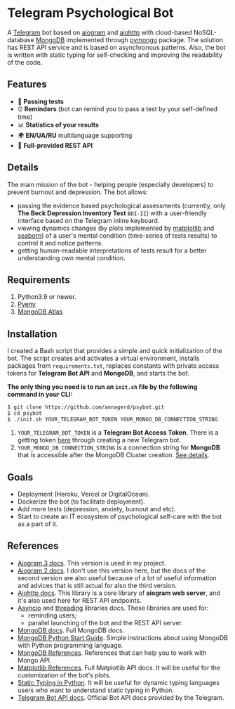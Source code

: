 # Telegram Psychological Bot
A [Telegram](https://telegram.org) bot based on [aiogram](https://github.com/aiogram/aiogram) and [aiohttp](https://github.com/aio-libs/aiohttp) with cloud-based NoSQL-database [MongoDB](https://github.com/mongodb/mongo) implemented through [pymongo](https://github.com/mongodb/mongo-python-driver) package. The solution has REST API service and is based on asynchronous patterns. Also, the bot is written with static typing for self-checking and improving the readability of the code.

## Features
- 📝 **Passing tests**
- ⏰ **Reminders** (bot can remind you to pass a test by your self-defined time)
- 📊 **Statistics of your results**
- 🌍 **EN/UA/RU** multilanguage supporting
- 📡 **Full-provided REST API**

## Details
The main mission of the bot - helping people (especially developers) to prevent burnout and depression. The bot allows:
- passing the evidence based psychological assessments (currently, only **The Beck Depression Inventory Test** `BDI-II`) with a user-friendly interface based on the Telegram inline keyboard.
- viewing dynamics changes (by plots implemented by [matplotlib](https://github.com/matplotlib/matplotlib) and [seaborn](https://github.com/mwaskom/seaborn)) of a user's mental condition (time-series of tests results) to control it and notice patterns.
- getting human-readable interpretations of tests result for a better understanding own mental condition.

## Requirements
1. Python3.9 or newer.
2. [Pyenv](https://github.com/pyenv/pyenv)
3. [MongoDB Atlas](https://github.com/mongodb/mongodb-atlas-cli)

## Installation
I created a Bash script that provides a simple and quick initialization of the bot. The script creates and activates a virtual environment, installs packages from `requirements.txt`, replaces constants with private access tokens for **Telegram Bot API** and **MongoDB**, and starts the bot. 

**The only thing you need is to run an `init.sh` file by the following command in your CLI:**
```
$ git clone https://github.com/annagerd/psybot.git
$ cd psybot
$ ./init.sh YOUR_TELEGRAM_BOT_TOKEN YOUR_MONGO_DB_CONNECTION_STRING
```
1. `YOUR_TELEGRAM_BOT_TOKEN` is a **Telegram Bot Access Token**. There is a getting token [here](https://t.me/BotFather) through creating a new Telegram bot.
2. `YOUR_MONGO_DB_CONNECTION_STRING` is a connection string for **MongoDB** that is accessible after the MongoDB Cluster creation. [See details](https://www.mongodb.com/docs/guides/atlas/connection-string).

## Goals
- Deployment (Heroku, Vercel or DigitalOcean).
- Dockerize the bot (to facilitate deployment).
- Add more tests (depression, anxiety, burnout and etc).
- Start to create an IT ecosystem of psychological self-care with the bot as a part of it.

## References
- [Aiogram 3 docs](https://docs.aiogram.dev/en/dev-3.x/index.html). This version is used in my project.
- [Aiogram 2 docs](https://docs.aiogram.dev/en/latest/index.html). I don't use this version here, but the docs of the second version are also useful because of a lot of useful information and advices that is still actual for also the third version.
- [Aiohttp docs](https://docs.aiohttp.org/en/stable). This library is a core library of **aiogram web server**, and it's also used here for REST API endpoints.
- [Asyncio](https://docs.python.org/3/library/threading.html) and [threading](https://docs.python.org/3/library/asyncio.html) libraries docs. These libraries are used for:
  - reminding users;
  - parallel launching of the bot and the REST API server.
- [MongoDB docs](https://www.mongodb.com/docs/develop-applications). Full MongoDB docs.
- [MongoDB Python Start Guide](https://www.mongodb.com/languages/python). Simple instructions about using MongoDB with Python programming language.
- [MongoDB References](https://www.mongodb.com/docs/manual/reference). References that can help you to work with Mongo API.
- [Matplotlib References](https://matplotlib.org/stable/api/index.html). Full Matplotlib API docs. It will be useful for the customization of the bot's plots.
- [Static Typing in Python](https://github.com/python/typing). It will be useful for dynamic typing languages users who want to understand static typing in Python.
- [Telegram Bot API docs](https://core.telegram.org/bots/api). Official Bot API docs provided by the Telegram.
